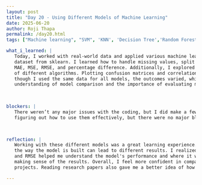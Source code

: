 ```yaml
---
layout: post
title: "Day 20 - Using Different Models of Machine Learning"
date: 2025-06-20
author: Roji Thapa
permalink: /day20.html
tags: ["Machine learning", "SVM", 'KNN', 'Decision Tree','Random Forest']

what_i_learned: |
   Today, I worked with real-world data and applied various machine learning models such as SVM, KNN, Decision Trees, and Random Forest. I used the breast cancer
   dataset from sklearn. I learned how to handle missing values, split the data into features and target variables, and compute various metrics such as accuracy,
   MAE, MSE, RMSE, and percentage difference. Additionally, I explored the time taken to train and test each model, which highlighted the computational efficiency
   of different algorithms. Plotting confusion matrices and correlation matrices helped me visualize the models' performance and understand the results better. Even
   though I used the same data for all models, the outcomes varied, which shows how different algorithms can have different results. This exercise gave me a deeper
   understanding of model comparison and the importance of evaluating multiple metrics.
 

  
blockers: |
   There weren’t any major issues with the coding, but I did make a few typos that caused some errors. Another challenge was understanding the different models and 
   figuring out how to use them effectively, but there were no major blockers.
   


reflection: |
   Working with these different models was a great learning experience. It gave me a chance to understand how each algorithm works and how small changes in data or
   the way the model is built can lead to different results. I realized that while accuracy is important, it’s not the only thing to look at. Other metrics like MSE 
   and RMSE helped me understand the model's performance and where it was making errors. I also saw how helpful tools like confusion and correlation matrices are in 
   making sense of the results. Overall, I feel more confident in comparing and evaluating different models, and I’m excited to use this knowledge in future 
   projects. Reading research papers also gave me a better idea of how these models are used in real-life problems.

---
```

